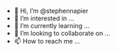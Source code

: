 - 👋 Hi, I’m @stephennapier
- 👀 I’m interested in ...
- 🌱 I’m currently learning ...
- 💞️ I’m looking to collaborate on ...
- 📫 How to reach me ...

<!---
stephennapier/stephennapier is a ✨ special ✨ repository because its `README.md` (this file) appears on your GitHub profile.
You can click the Preview link to take a look at your changes.
This is a work in progress and will be updated very soon.  Thanks!
--->
